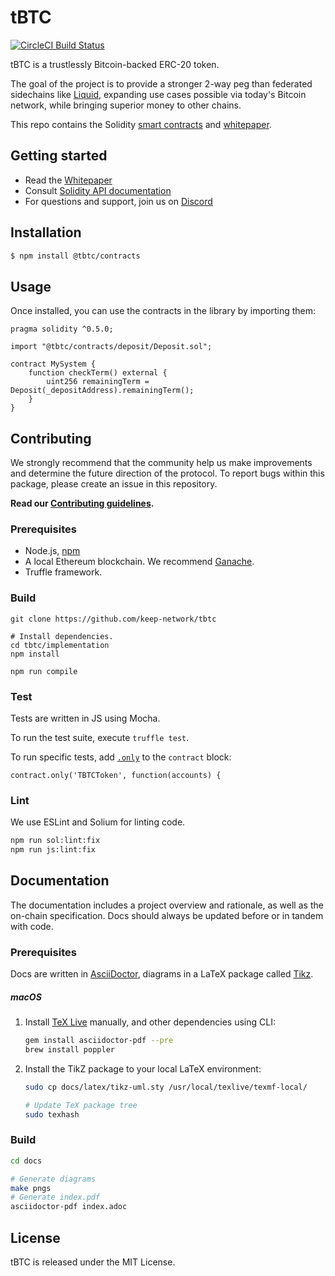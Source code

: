 # tBTC

[![CircleCI Build Status](https://circleci.com/gh/keep-network/tbtc.svg?style=svg&circle-token=ec728f5ca814b6cb2db5ffeb7258151b752a207e)](https://circleci.com/gh/keep-network/tbtc)

tBTC is a trustlessly Bitcoin-backed ERC-20 token.

The goal of the project is to provide a stronger 2-way peg than federated
sidechains like [Liquid](https://blockstream.com/liquid/), expanding use cases
possible via today's Bitcoin network, while bringing superior money to other
chains.

This repo contains the Solidity [smart contracts](implementation/) and [whitepaper](documentation/).


## Getting started

 * Read the [Whitepaper](http://docs.keep.network/tbtc/)
 * Consult [Solidity API documentation](http://docs.keep.network/tbtc/solidity/)
 * For questions and support, join us on [Discord]()

## Installation

```sh
$ npm install @tbtc/contracts
```

## Usage

Once installed, you can use the contracts in the library by importing them:

```sol
pragma solidity ^0.5.0;

import "@tbtc/contracts/deposit/Deposit.sol";

contract MySystem {
    function checkTerm() external {
        uint256 remainingTerm = Deposit(_depositAddress).remainingTerm();
    }
}
```

## Contributing

We strongly recommend that the community help us make improvements and determine the future direction of the protocol. To report bugs within this package, please create an issue in this repository.

**Read our [Contributing guidelines](https://github.com/keep-network/tbtc/blob/master/CONTRIBUTING.md).**

### Prerequisites

 * Node.js, [npm](https://docs.npmjs.com/cli/install)
 * A local Ethereum blockchain. We recommend [Ganache](https://www.trufflesuite.com/ganache).
 * Truffle framework.

### Build

```
git clone https://github.com/keep-network/tbtc

# Install dependencies.
cd tbtc/implementation
npm install

npm run compile
```

### Test

Tests are written in JS using Mocha.

To run the test suite, execute `truffle test`.

To run specific tests, add [`.only`](https://jaketrent.com/post/run-single-mocha-test/) to the `contract` block:

```
contract.only('TBTCToken', function(accounts) {
```

### Lint

We use ESLint and Solium for linting code.

```sh
npm run sol:lint:fix
npm run js:lint:fix
```

## Documentation

The documentation includes a project overview and rationale, as well as the
on-chain specification. Docs should always be updated before or in tandem with
code. 

### Prerequisites

Docs are written in [AsciiDoctor](http://asciidoctor.org/), diagrams in a LaTeX package called [Tikz](https://www.overleaf.com/learn/latex/TikZ_package).


##### macOS

 1. Install [TeX Live](https://www.tug.org/texlive/) manually, and other dependencies using CLI:

    ```sh
    gem install asciidoctor-pdf --pre
    brew install poppler
    ```

 2. Install the TikZ package to your local LaTeX environment:

    ```sh
    sudo cp docs/latex/tikz-uml.sty /usr/local/texlive/texmf-local/

    # Update TeX package tree
    sudo texhash
    ```

### Build

```sh
cd docs

# Generate diagrams
make pngs
# Generate index.pdf
asciidoctor-pdf index.adoc
```


## License

tBTC is released under the MIT License.